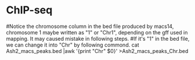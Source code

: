 # ChIP-seq
#Notice the chromosome column in the bed file produced by macs14, chromosome 1 maybe written as "1" or "Chr1", depending on the gff used in mapping. It may caused mistake in following steps.
#If it's "1" in the bed file, we can change it into "Chr" by following commond.
cat Ash2_macs_peaks.bed |awk '{print "Chr" $0}' >Ash2_macs_peaks_Chr.bed
